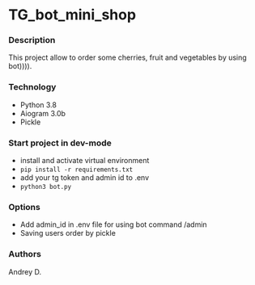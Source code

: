 # TG_bot_mini_shop 
### Description  
This project allow to order some cherries, fruit and vegetables by using bot)))).  
### Technology  
  
 - Python 3.8   
 - Aiogram 3.0b 
 - Pickle
 
 ### Start project in dev-mode  
 - install and activate virtual environment
  - ``` pip install -r requirements.txt ```
  - add your tg token and admin id to .env
 - ``` python3 bot.py ```   
 
 ### Options
 - Add admin_id in .env file for using bot command /admin
 - Saving users order by pickle
 
 
 ### Authors  
 Andrey D.

